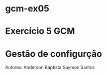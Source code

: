 # gcm-ex05
# Exercício 5 GCM
# Gestão de configurção

Autores: Anderson Baptista
         Saymon Santos
